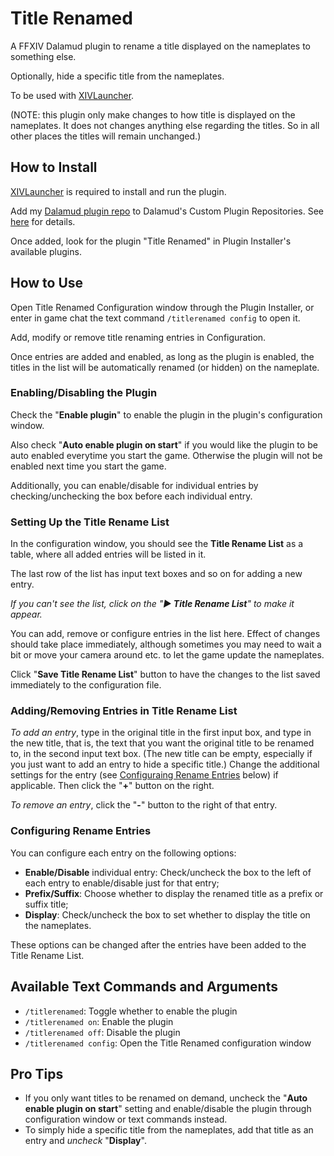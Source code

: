 # Title Renamed

A FFXIV Dalamud plugin to rename a title displayed on the nameplates to something else.

Optionally, hide a specific title from the nameplates.

To be used with [XIVLauncher](https://github.com/goatcorp/FFXIVQuickLauncher).

(NOTE: this plugin only make changes to how title is displayed on the nameplates. 
It does not changes anything else regarding the titles.
So in all other places the titles will remain unchanged.)


## How to Install

[XIVLauncher](https://github.com/goatcorp/FFXIVQuickLauncher) is required to install and run the plugin.

Add my [Dalamud plugin repo](https://github.com/yomishino/DalamudPlugins) to Dalamud's Custom Plugin Repositories.
See [here](https://github.com/yomishino/DalamudPlugins#readme) for details.

Once added, look for the plugin "Title Renamed" in Plugin Installer's available plugins.


## How to Use

Open Title Renamed Configuration window through the Plugin Installer, 
or enter in game chat the text command `/titlerenamed config` to open it.

Add, modify or remove title renaming entries in Configuration.

Once entries are added and enabled, as long as the plugin is enabled, 
the titles in the list will be automatically renamed (or hidden) on the nameplate.

### Enabling/Disabling the Plugin

Check the "__Enable plugin__" to enable the plugin in the plugin's configuration window.

Also check "__Auto enable plugin on start__" if you would like the plugin to be auto enabled everytime you start the game.
Otherwise the plugin will not be enabled next time you start the game.

Additionally, you can enable/disable for individual entries 
by checking/unchecking the box before each individual entry.

### Setting Up the Title Rename List

In the configuration window, you should see the __Title Rename List__ as a table,
where all added entries will be listed in it.

The last row of the list has input text boxes and so on for adding a new entry.

_If you can't see the list, click on the "__▶ Title Rename List__" to make it appear._

You can add, remove or configure entries in the list here.
Effect of changes should take place immediately, although sometimes you may need to wait a bit 
or move your camera around etc. to let the game update the nameplates.

Click "__Save Title Rename List__" button to have the changes to the list saved immediately to the configuration file.

### Adding/Removing Entries in Title Rename List 

_To add an entry_, type in the original title in the first input box,
and type in the new title, that is, the text that you want the original title to be renamed to, in the second input text box.
(The new title can be empty, especially if you just want to add an entry to hide a specific title.)
Change the additional settings for the entry (see [Configuraing Rename Entries](#configuring-rename-entries) below) if applicable.
Then click the "__+__" button on the right.

_To remove an entry_, click the "__-__" button to the right of that entry.

### Configuring Rename Entries

You can configure each entry on the following options:
 - __Enable/Disable__ individual entry: Check/uncheck the box to the left of each entry to enable/disable just for that entry;
 - __Prefix/Suffix__: Choose whether to display the renamed title as a prefix or suffix title; 
 - __Display__: Check/uncheck the box to set whether to display the title on the nameplates.

 These options can be changed after the entries have been added to the Title Rename List.


## Available Text Commands and Arguments

- `/titlerenamed`: Toggle whether to enable the plugin
- `/titlerenamed on`: Enable the plugin
- `/titlerenamed off`: Disable the plugin
- `/titlerenamed config`: Open the Title Renamed configuration window


## Pro Tips

- If you only want titles to be renamed on demand, 
	uncheck the "__Auto enable plugin on start__" setting 
	and enable/disable the plugin through configuration window or text commands instead.
- To simply hide a specific title from the nameplates,
	add that title as an entry and _uncheck_ "__Display__".
